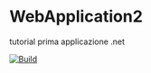 # WebApplication2
tutorial prima applicazione .net

[![Build](https://github.com/msi878/WebApplication2/actions/workflows/build.yml/badge.svg)](https://github.com/msi878/WebApplication2/actions/workflows/build.yml)

